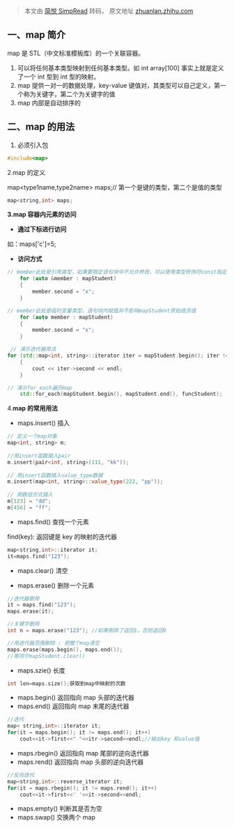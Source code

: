 > 本文由 [简悦 SimpRead](http://ksria.com/simpread/) 转码， 原文地址 [zhuanlan.zhihu.com](https://zhuanlan.zhihu.com/p/127860466)

一、map 简介
--------

map 是 STL（中文标准模板库）的一个关联容器。

1.  可以将任何基本类型映射到任何基本类型。如 int array[100] 事实上就是定义了一个 int 型到 int 型的映射。
2.  map 提供一对一的数据处理，key-value 键值对，其类型可以自己定义，第一个称为关键字，第二个为关键字的值
3.  map 内部是自动排序的

二、map 的用法
---------

1.  必须引入包

```C++
#include<map>
```

2.map 的定义

map<type1name,type2name> maps;// 第一个是键的类型，第二个是值的类型

```C++
map<string,int> maps;
```

**3.map 容器内元素的访问**

*   **通过下标进行访问**

如：maps['c']=5;

*   **访问方式**

```C++
// member此处是引用类型，如果要限定语句块中不允许修改，可以使用类型修饰符const指定: const auto &
    for (auto &member : mapStudent)
    {
        member.second = "x";
    }
```

```C++
// member此处是临时变量类型，语句块内赋值并不影响mapStudent原始成员值
    for (auto member : mapStudent)
    {
        member.second = "x";
    }
```

```C++
 // 演示迭代器用法
for (std::map<int, string>::iterator iter = mapStudent.begin(); iter != mapStudent.end(); iter++)
    {
        cout << iter->second << endl;
    }
```

```C++
// 演示for_each遍历map
    std::for_each(mapStudent.begin(), mapStudent.end(), funcStudent);
```

4.**map 的常用用法**

*   maps.insert() 插入

```C++
// 定义一个map对象
map<int, string> m;
 
//用insert函数插入pair
m.insert(pair<int, string>(111, "kk"));
 
// 用insert函数插入value_type数据
m.insert(map<int, string>::value_type(222, "pp"));
 
// 用数组方式插入
m[123] = "dd";
m[456] = "ff";
```

*   maps.find() 查找一个元素

find(key): 返回键是 key 的映射的迭代器

```C++
map<string,int>::iterator it;
it=maps.find("123");
```

*   maps.clear() 清空

*   maps.erase() 删除一个元素

```C++
//迭代器刪除
it = maps.find("123");
maps.erase(it);

//关键字删除
int n = maps.erase("123"); //如果刪除了返回1，否则返回0

//用迭代器范围刪除 : 把整个map清空
maps.erase(maps.begin(), maps.end());
//等同于mapStudent.clear()
```

*   maps.szie() 长度

```C++
int len=maps.size();获取到map中映射的次数
```

*   maps.begin() 返回指向 map 头部的迭代器
*   maps.end() 返回指向 map 末尾的迭代器

```C++
//迭代
map< string,int>::iterator it;
for(it = maps.begin(); it != maps.end(); it++)
    cout<<it->first<<" "<<itr->second<<endl;//输出key 和value值
```

*   maps.rbegin() 返回指向 map 尾部的逆向迭代器
*   maps.rend() 返回指向 map 头部的逆向迭代器

```C++
//反向迭代
map<string,int>::reverse_iterator it;
for(it = maps.rbegin(); it != maps.rend(); it++)
    cout<<it->first<<' '<<it->second<<endl;
```

*   maps.empty() 判断其是否为空
*   maps.swap() 交换两个 map